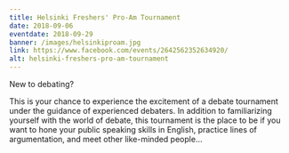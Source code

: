 ```yaml
---
title: Helsinki Freshers' Pro-Am Tournament
date: 2018-09-06
eventdate: 2018-09-29
banner: /images/helsinkiproam.jpg
link: https://www.facebook.com/events/2642562352634920/
alt: helsinki-freshers-pro-am-tournament
---
```

New to debating?

This is your chance to experience the excitement of a debate tournament under the guidance of experienced debaters. In addition to familiarizing yourself with the world of debate, this tournament is the place to be if you want to hone your public speaking skills in English, practice lines of argumentation, and meet other like-minded people...